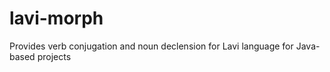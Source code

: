 # lavi-morph
Provides verb conjugation and noun declension for Lavi language for Java-based projects
